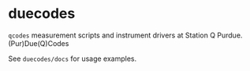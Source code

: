 # duecodes

`qcodes` measurement scripts and instrument drivers at Station Q Purdue. (Pur)Due(Q)Codes

See `duecodes/docs` for usage examples.
